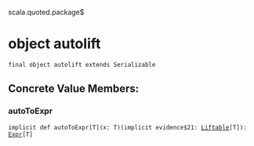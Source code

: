 scala.quoted.package$
# object autolift

<pre><code class="language-scala" >final object autolift extends Serializable</pre></code>
## Concrete Value Members:
### autoToExpr
<pre><code class="language-scala" >implicit def autoToExpr[T](x: T)(implicit evidence$21: <a href="../Liftable.md">Liftable</a>[T]): <a href="../Expr.md">Expr</a>[T]</pre></code>

